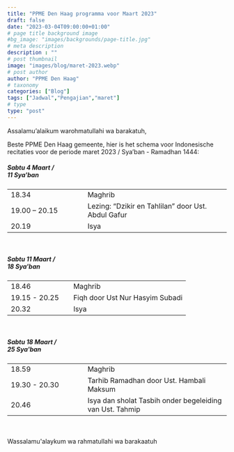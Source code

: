 ```yaml
---
title: "PPME Den Haag programma voor Maart 2023"
draft: false
date: "2023-03-04T09:00:00+01:00"
# page title background image
#bg_image: "images/backgrounds/page-title.jpg"
# meta description
description : ""
# post thumbnail
image: "images/blog/maret-2023.webp"
# post author
author: "PPME Den Haag"
# taxonomy
categories: ["Blog"]
tags: ["Jadwal","Pengajian","maret"]
# type
type: "post"
---
```


Assalamu’alaikum warohmatullahi wa barakatuh,

Beste PPME Den Haag gemeente, hier is het schema voor Indonesische recitaties voor de periode maret 2023 / Sya’ban - Ramadhan 1444:

##### Sabtu 4 Maart /<br/> 11 Sya'ban
<table style="width:100%">
<tr><td style="width:35%;margin:0;">18.34</td><td style="width:65%;margin:0;">Maghrib</td></tr>
<tr><td style="width:35%;margin:0;">19.00 – 20.15</td><td style="width:65%;margin:0;"> Lezing: “Dzikir en Tahlilan” door Ust. Abdul Gafur</td></tr>
<tr><td style="width:35%;margin:0;">20.19</td><td style="width:65%;margin:0;">Isya</td></tr>
</table>
<br/>




##### Sabtu 11 Maart /<br/> 18 Sya'ban
<table style="width:100%">
<tr><td style="width:35%;margin:0;">18.46</td><td style="width:65%;margin:0;">Maghrib</td></tr>
<tr><td style="width:35%;margin:0;">19.15 - 20.25</td><td style="width:65%;margin:0;">Fiqh door Ust Nur Hasyim Subadi</td></tr>
<tr><td style="width:35%;margin:0;">20.32</td><td style="width:65%;margin:0;">Isya</td></tr>
</table>
<br/>


##### Sabtu 18 Maart /<br/> 25 Sya'ban
<table style="width:100%">
<tr><td style="width:35%;margin:0;">18.59</td><td style="width:65%;margin:0;">Maghrib</td></tr>
<tr><td style="width:35%;margin:0;">19.30 - 20.30</td><td style="width:65%;margin:0;">Tarhib Ramadhan door Ust. Hambali Maksum</td></tr>
<tr><td style="width:35%;margin:0;">20.46</td><td style="width:65%;margin:0;">Isya dan sholat Tasbih onder begeleiding van Ust. Tahmip </td></tr>
</table>
<br/>



<br/>
Wassalamu'alaykum wa rahmatullahi wa barakaatuh
